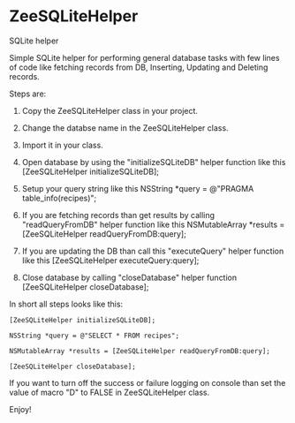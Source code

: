 ZeeSQLiteHelper
===============

SQLite helper

Simple SQLite helper for performing general database tasks with few lines of code like fetching records from DB, Inserting, Updating and Deleting records.

Steps are:

1) Copy the ZeeSQLiteHelper class in your project.

2) Change the databse name in the ZeeSQLiteHelper class.

3) Import it in your class.

4) Open database by using the "initializeSQLiteDB" helper function like this [ZeeSQLiteHelper initializeSQLiteDB];

5) Setup your query string like this NSString *query = @"PRAGMA table_info(recipes)";

6) If you are fetching records than get results by calling "readQueryFromDB" helper function like this NSMutableArray *results = [ZeeSQLiteHelper readQueryFromDB:query];

7) If you are updating the DB than call this "executeQuery" helper function like this [ZeeSQLiteHelper executeQuery:query];

8) Close database by calling "closeDatabase" helper function [ZeeSQLiteHelper closeDatabase];

  In short all steps looks like this:
  
    [ZeeSQLiteHelper initializeSQLiteDB];
    
    NSString *query = @"SELECT * FROM recipes";
    
    NSMutableArray *results = [ZeeSQLiteHelper readQueryFromDB:query];
    
    [ZeeSQLiteHelper closeDatabase];

If you want to turn off the success or failure logging on console than set the value of macro "D" to FALSE in ZeeSQLiteHelper class.

Enjoy!
